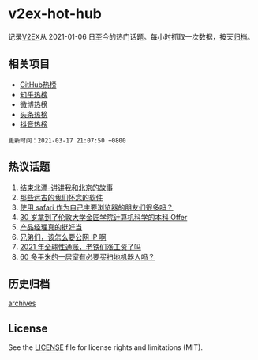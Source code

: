 # v2ex-hot-hub

 记录[V2EX](https://www.v2ex.com/)从 2021-01-06 日至今的热门话题。每小时抓取一次数据，按天[归档](archives)。
 
 ## 相关项目

- [GitHub热榜](https://github.com/snaildev/github-hot-hub)
- [知乎热榜](https://github.com/snaildev/zhihu-hot-hub)
- [微博热榜](https://github.com/snaildev/weibo-hot-hub)
- [头条热榜](https://github.com/snaildev/toutiao-hot-hub)
- [抖音热榜](https://github.com/snaildev/douyin-hot-hub)


 `更新时间：2021-03-17 21:07:50 +0800`

## 热议话题

1. [结束北漂-讲讲我和北京的故事](https://www.v2ex.com/t/762381)
1. [那些远古的我们怀念的软件](https://www.v2ex.com/t/762504)
1. [使用 safari 作为自己主要浏览器的朋友们很多吗？](https://www.v2ex.com/t/762285)
1. [30 岁拿到了伦敦大学金匠学院计算机科学的本科 Offer](https://www.v2ex.com/t/762374)
1. [产品经理真的挺好当](https://www.v2ex.com/t/762383)
1. [兄弟们，该怎么要公网 IP 啊](https://www.v2ex.com/t/762315)
1. [2021 年全球性通账，老铁们涨工资了吗](https://www.v2ex.com/t/762445)
1. [60 多平米的一居室有必要买扫地机器人吗？](https://www.v2ex.com/t/762353)

## 历史归档

[archives](archives)

## License

See the [LICENSE](LICENSE) file for license rights and limitations (MIT).
